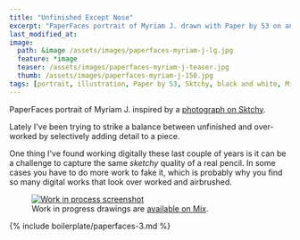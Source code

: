 ```yaml
---
title: "Unfinished Except Nose"
excerpt: "PaperFaces portrait of Myriam J. drawn with Paper by 53 on an iPad."
last_modified_at: 
image: 
  path: &image /assets/images/paperfaces-myriam-j-lg.jpg 
  feature: *image
  teaser: /assets/images/paperfaces-myriam-j-teaser.jpg
  thumb: /assets/images/paperfaces-myriam-j-150.jpg
tags: [portrait, illustration, Paper by 53, Sktchy, black and white, Mix]
---
```


PaperFaces portrait of Myriam J. inspired by a [photograph on Sktchy](http://sktchy.com/kMXyoD).

Lately I've been trying to strike a balance between unfinished and over-worked by selectively adding detail to a piece. 

One thing I've found working digitally these last couple of years is it can be a challenge to capture the same *sketchy* quality of a real pencil. In some cases you have to do more work to fake it, which is probably why you find so many digital works that look over worked and airbrushed.

<figure>
  <a href="{{ site.url }}/assets/images/paperfaces-myriam-j-process-1-lg.jpg"><img src="{{ site.url }}/assets/images/paperfaces-myriam-j-process-1-900.jpg" alt="Work in process screenshot"></a>
  <figcaption>Work in progress drawings are <a href="https://mix.fiftythree.com/11098-Michael-Rose/3671059">available on Mix</a>.</figcaption>
</figure>

{% include boilerplate/paperfaces-3.md %}
